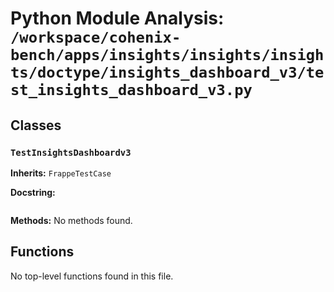 # Python Module Analysis: `/workspace/cohenix-bench/apps/insights/insights/insights/doctype/insights_dashboard_v3/test_insights_dashboard_v3.py`

## Classes

### `TestInsightsDashboardv3`
**Inherits:** `FrappeTestCase`


**Docstring:**
```

```

**Methods:**
No methods found.




## Functions

No top-level functions found in this file.

